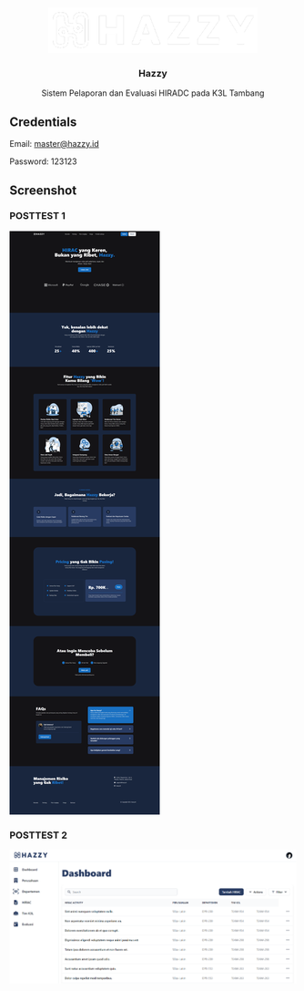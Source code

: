 <!-- PROJECT LOGO -->
<br />
<div align="center">
  <a href="https://github.com/othneildrew/Best-README-Template">
    <img src="./public/assets/images/logo_white.png" height="80">
  </a>

  <h3 align="center">Hazzy</h3>

  <p align="center">
    Sistem Pelaporan dan Evaluasi HIRADC pada K3L Tambang
    <br />
  </p>
</div>


## Credentials
Email: master@hazzy.id

Password: 123123

<!-- ABOUT THE PROJECT -->
## Screenshot

### POSTTEST 1
<img src="./public/assets/images/posttest1.png">

### POSTTEST 2
<img src="./public/assets/images/posttest2.png">
